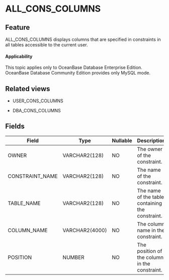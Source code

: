 ALL_CONS_COLUMNS
=====================================

Feature
-----------

ALL_CONS_COLUMNS displays columns that are specified in constraints in all tables accessible to the current user.

<main id="notice" >
    <h4>Applicability</h4>
    <p>This topic applies only to OceanBase Database Enterprise Edition. OceanBase Database Community Edition provides only MySQL mode. </p>
  </main>

Related views
-------------

* USER_CONS_COLUMNS



* DBA_CONS_COLUMNS






Fields
-------------



| **Field**       | **Type**       | **Nullable** | **Description**                                  |
|-----------------|----------------|--------------|--------------------------------------------------|
| OWNER           | VARCHAR2(128)  | NO           | The owner of the constraint.                     |
| CONSTRAINT_NAME | VARCHAR2(128)  | NO           | The name of the constraint.                      |
| TABLE_NAME      | VARCHAR2(128)  | NO           | The name of the table containing the constraint. |
| COLUMN_NAME     | VARCHAR2(4000) | NO           | The column name in the constraint.               |
| POSITION        | NUMBER         | NO           | The position of the column in the constraint.    |



